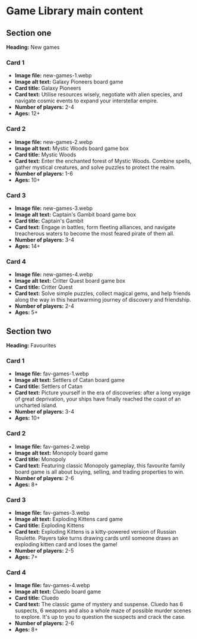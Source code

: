 # Game Library main content

## Section one

**Heading:** New games

### Card 1

- **Image file:** new-games-1.webp
- **Image alt text:** Galaxy Pioneers board game
- **Card title:** Galaxy Pioneers
- **Card text:** Utilise resources wisely, negotiate with alien species, and navigate cosmic events to expand your interstellar empire.
- **Number of players:** 2-4
- **Ages:** 12+

### Card 2

- **Image file:** new-games-2.webp
- **Image alt text:** Mystic Woods board game box
- **Card title:** Mystic Woods
- **Card text:** Enter the enchanted forest of Mystic Woods. Combine spells, gather mystical creatures, and solve puzzles to protect the realm.
- **Number of players:** 1-6
- **Ages:** 10+

### Card 3

- **Image file:** new-games-3.webp
- **Image alt text:** Captain's Gambit board game box
- **Card title:** Captain's Gambit
- **Card text:** Engage in battles, form fleeting alliances, and navigate treacherous waters to become the most feared pirate of them all.
- **Number of players:** 3-4
- **Ages:** 14+

### Card 4

- **Image file:** new-games-4.webp
- **Image alt text:** Critter Quest board game box
- **Card title:** Critter Quest
- **Card text:** Solve simple puzzles, collect magical gems, and help friends along the way in this heartwarming journey of discovery and friendship.
- **Number of players:** 2-4
- **Ages:** 5+

## Section two

**Heading:** Favourites

### Card 1

- **Image file:** fav-games-1.webp
- **Image alt text:** Settlers of Catan board game
- **Card title:** Settlers of Catan
- **Card text:** Picture yourself in the era of discoveries: after a long voyage of great deprivation, your ships have finally reached the coast of an uncharted island.
- **Number of players:** 3-4
- **Ages:** 10+

### Card 2

- **Image file:** fav-games-2.webp
- **Image alt text:** Monopoly board game
- **Card title:** Monopoly
- **Card text:** Featuring classic Monopoly gameplay, this favourite family board game is all about buying, selling, and trading properties to win.
- **Number of players:** 2-6
- **Ages:** 8+

### Card 3

- **Image file:** fav-games-3.webp
- **Image alt text:** Exploding Kittens card game
- **Card title:** Exploding Kittens
- **Card text:** Exploding Kittens is a kitty-powered version of Russian Roulette. Players take turns drawing cards until someone draws an exploding kitten card and loses the game!
- **Number of players:** 2-5
- **Ages:** 7+

### Card 4

- **Image file:** fav-games-4.webp
- **Image alt text:** Cluedo board game
- **Card title:** Cluedo
- **Card text:** The classic game of mystery and suspense. Cluedo has 6 suspects, 6 weapons and also a whole maze of possible murder scenes to explore. It's up to you to question the suspects and crack the case.
- **Number of players:** 2-6
- **Ages:** 8+